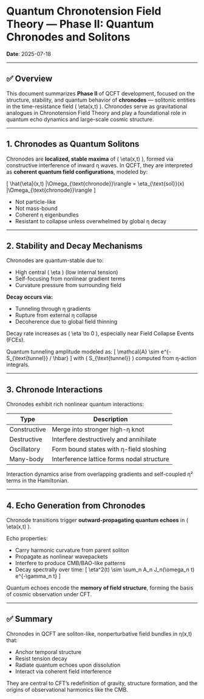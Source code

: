 # Quantum Chronotension Field Theory — Phase II: Quantum Chronodes and Solitons

**Date**: 2025-07-18

---

## ✅ Overview

This document summarizes **Phase II** of QCFT development, focused on the structure, stability, and quantum behavior of **chronodes** — solitonic entities in the time-resistance field \( \eta(x,t) \). Chronodes serve as gravitational analogues in Chronotension Field Theory and play a foundational role in quantum echo dynamics and large-scale cosmic structure.

---

## 1. Chronodes as Quantum Solitons

Chronodes are **localized, stable maxima** of \( \eta(x,t) \), formed via constructive interference of inward η waves. In QCFT, they are interpreted as **coherent quantum field configurations**, modeled by:

\[
\hat{\eta}(x,t) |\Omega_{\text{chronode}}\rangle = \eta_{\text{sol}}(x) |\Omega_{\text{chronode}}\rangle
\]

- Not particle-like  
- Not mass-bound  
- Coherent η eigenbundles  
- Resistant to collapse unless overwhelmed by global η decay  

---

## 2. Stability and Decay Mechanisms

Chronodes are quantum-stable due to:
- High central \( \eta \) (low internal tension)
- Self-focusing from nonlinear gradient terms
- Curvature pressure from surrounding field

**Decay occurs via:**
- Tunneling through η gradients
- Rupture from external η collapse
- Decoherence due to global field thinning

Decay rate increases as \( \eta \to 0 \), especially near Field Collapse Events (FCEs).

Quantum tunneling amplitude modeled as:
\[
\mathcal{A} \sim e^{-S_{\text{tunnel}} / \hbar}
\]
with \( S_{\text{tunnel}} \) computed from η-action integrals.

---

## 3. Chronode Interactions

Chronodes exhibit rich nonlinear quantum interactions:

| Type         | Description                                |
|--------------|--------------------------------------------|
| Constructive | Merge into stronger high-η knot            |
| Destructive  | Interfere destructively and annihilate     |
| Oscillatory  | Form bound states with η-field sloshing    |
| Many-body    | Interference lattice forms nodal structure |

Interaction dynamics arise from overlapping gradients and self-coupled η² terms in the Hamiltonian.

---

## 4. Echo Generation from Chronodes

Chronode transitions trigger **outward-propagating quantum echoes** in \( \eta(x,t) \).

Echo properties:
- Carry harmonic curvature from parent soliton
- Propagate as nonlinear wavepackets
- Interfere to produce CMB/BAO-like patterns
- Decay spectrally over time:
  \[
  \eta^2(t) \sim \sum_n A_n J_n(\omega_n t) e^{-\gamma_n t}
  \]

Quantum echoes encode the **memory of field structure**, forming the basis of cosmic observation under CFT.

---

## ✅ Summary

Chronodes in QCFT are soliton-like, nonperturbative field bundles in η(x,t) that:
- Anchor temporal structure  
- Resist tension decay  
- Radiate quantum echoes upon dissolution  
- Interact via coherent field interference  

They are central to CFT’s redefinition of gravity, structure formation, and the origins of observational harmonics like the CMB.
